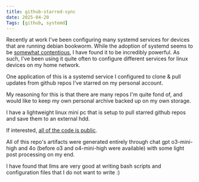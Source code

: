 ```yaml
---
title: github-starred-sync
date: 2025-04-20
Tags: [github, systemd]
---
```


Recently at work I've been configuring many systemd services for devices that are running
debian bookworm. While the adoption of systemd seems to be [somewhat contentious](https://www.reddit.com/r/linuxquestions/comments/12sz3da/why_is_systemd_controversial/?rdt=35888),
I have found it to be incredibly powerful. As such, I've been using it quite often to configure different services for linux devices on my home network.

One application of this is a systemd service I configured to clone & pull updates from github repos I've starred on my personal account.

My reasoning for this is that there are many repos I'm quite fond of, and would like to keep my own personal archive backed up on my own storage.

I have a lightweight linux mini pc that is setup to pull starred github repos and save them to an external hdd.

If interested, [all of the code is public](https://github.com/jamesGadoury/github-starred-sync).

All of this repo's artifacts were generated entirely through chat gpt o3-mini-high and 4o (before o3 and o4-mini-high were available) with some light post processing on my end.

I have found that llms are very good at writing bash scripts and configuration files that I do not want to write :)
